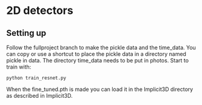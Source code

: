 # 2D detectors
## Setting up

Follow the fullproject branch to make the pickle data and the time_data. You can copy or use a shortcut to place the pickle data in a directory named pickle in data. The directory time_data needs to be put in photos. Start to train with:
```
python train_resnet.py
```
When the fine_tuned.pth is made you can load it in the Implicit3D directory as described in Implicit3D.
